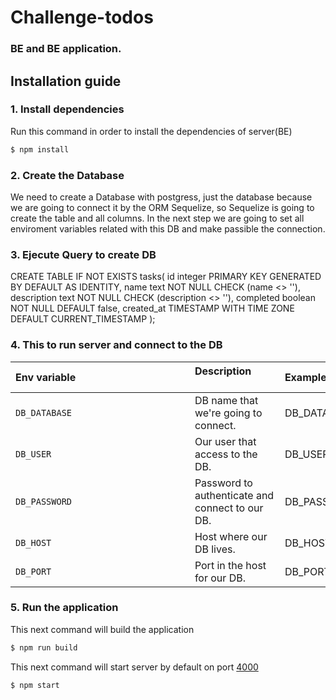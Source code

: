 # Challenge-todos
### BE and BE application.

## Installation guide

### 1. Install dependencies
Run this command in order to install the dependencies of server(BE)
```sh
$ npm install
```

### 2. Create the Database
We need to create a Database with postgress, just the database because we are going to connect it by the ORM Sequelize, so Sequelize is going to create the table and all columns. In the next step we are going to set all enviroment variables related with this DB and make passible the connection.

### 3. Ejecute Query to create DB 

CREATE TABLE IF NOT EXISTS tasks(
    id integer PRIMARY KEY GENERATED BY DEFAULT AS IDENTITY,
    name text NOT NULL CHECK (name <> ''),
    description text NOT NULL CHECK (description <> ''),
    completed boolean NOT NULL DEFAULT false,
    created_at TIMESTAMP WITH TIME ZONE DEFAULT CURRENT_TIMESTAMP
);

### 4. This to run server and connect to the DB

| Env variable　　　　　　　　　　　　　| Description 　　　　　　　　| Example |
| :--  | :--         | :--         |
| `DB_DATABASE` | DB name that we're going to connect. | DB_DATABASE=tasks
| `DB_USER` | Our user that access to the DB. | DB_USER=root
| `DB_PASSWORD` | Password to authenticate and connect to our DB. | DB_PASSWORD=*****
| `DB_HOST` | Host where our DB lives. | DB_HOST=127.0.0.1
| `DB_PORT` | Port in the host for our DB. | DB_PORT=3306


### 5. Run the application


This next command will build the application
```sh
$ npm run build 
```

This next command will start server by default on port [4000](http://localhost:4000) 
```sh
$ npm start 
```

